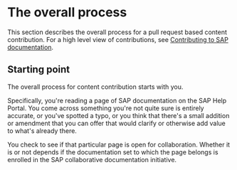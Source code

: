 # The overall process

This section describes the overall process for a pull request based content contribution. For a high level view of contributions, see [Contributing to SAP documentation](../contributing.md).

## Starting point

The overall process for content contribution starts with you.

Specifically, you're reading a page of SAP documentation on the SAP Help Portal. You come across something you're not quite sure is entirely accurate, or you've spotted a typo, or you think that there's a small addition or amendment that you can offer that would clarify or otherwise add value to what's already there.

You check to see if that particular page is open for collaboration. Whether it is or not depends if the documentation set to which the page belongs is enrolled in the SAP collaborative documentation initiative.




